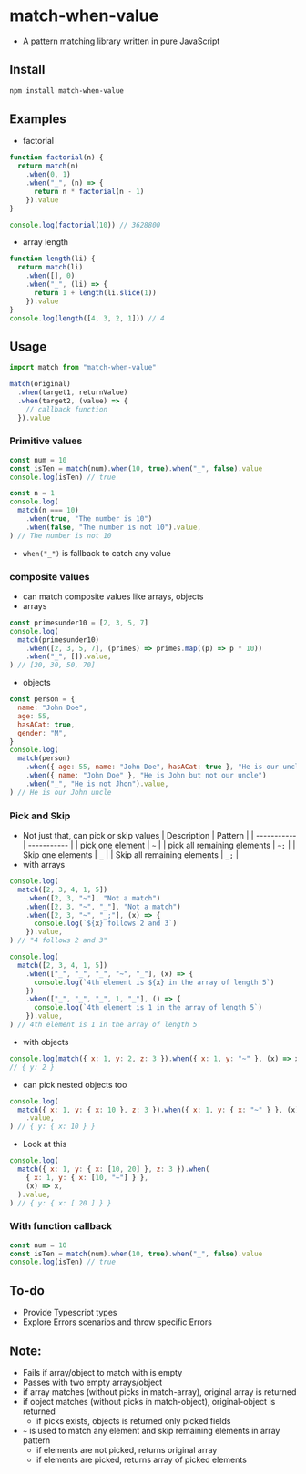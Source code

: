 # match-when-value

- A pattern matching library written in pure JavaScript

## Install

```sh
npm install match-when-value
```

## Examples

- factorial

```js
function factorial(n) {
  return match(n)
    .when(0, 1)
    .when("_", (n) => {
      return n * factorial(n - 1)
    }).value
}

console.log(factorial(10)) // 3628800
```

- array length

```js
function length(li) {
  return match(li)
    .when([], 0)
    .when("_", (li) => {
      return 1 + length(li.slice(1))
    }).value
}
console.log(length([4, 3, 2, 1])) // 4
```

## Usage

```js
import match from "match-when-value"

match(original)
  .when(target1, returnValue)
  .when(target2, (value) => {
    // callback function
  }).value
```

### Primitive values

```js
const num = 10
const isTen = match(num).when(10, true).when("_", false).value
console.log(isTen) // true

const n = 1
console.log(
  match(n === 10)
    .when(true, "The number is 10")
    .when(false, "The number is not 10").value,
) // The number is not 10
```

- `when("_")` is fallback to catch any value

### composite values

- can match composite values like arrays, objects
- arrays

```js
const primesunder10 = [2, 3, 5, 7]
console.log(
  match(primesunder10)
    .when([2, 3, 5, 7], (primes) => primes.map((p) => p * 10))
    .when("_", []).value,
) // [20, 30, 50, 70]
```

- objects

```js
const person = {
  name: "John Doe",
  age: 55,
  hasACat: true,
  gender: "M",
}
console.log(
  match(person)
    .when({ age: 55, name: "John Doe", hasACat: true }, "He is our uncle John")
    .when({ name: "John Doe" }, "He is John but not our uncle")
    .when("_", "He is not Jhon").value,
) // He is our John uncle
```

### Pick and Skip

- Not just that, can pick or skip values
  | Description | Pattern |
  | ----------- | ----------- |
  | pick one element | `~` |
  | pick all remaining elements | `~;` |
  | Skip one elements | `_` |
  | Skip all remaining elements | `_;` |
- with arrays

```js
console.log(
  match([2, 3, 4, 1, 5])
    .when([2, 3, "~"], "Not a match")
    .when([2, 3, "~", "_"], "Not a match")
    .when([2, 3, "~", "_;"], (x) => {
      console.log(`${x} follows 2 and 3`)
    }).value,
) // "4 follows 2 and 3"

console.log(
  match([2, 3, 4, 1, 5])
    .when(["_", "_", "_", "~", "_"], (x) => {
      console.log(`4th element is ${x} in the array of length 5`)
    })
    .when(["_", "_", "_", 1, "_"], () => {
      console.log(`4th element is 1 in the array of length 5`)
    }).value,
) // 4th element is 1 in the array of length 5
```

- with objects

```js
console.log(match({ x: 1, y: 2, z: 3 }).when({ x: 1, y: "~" }, (x) => x).value)
// { y: 2 }
```

- can pick nested objects too

```js
console.log(
  match({ x: 1, y: { x: 10 }, z: 3 }).when({ x: 1, y: { x: "~" } }, (x) => x)
    .value,
) // { y: { x: 10 } }
```

- Look at this

```js
console.log(
  match({ x: 1, y: { x: [10, 20] }, z: 3 }).when(
    { x: 1, y: { x: [10, "~"] } },
    (x) => x,
  ).value,
) // { y: { x: [ 20 ] } }
```

### With function callback

```js
const num = 10
const isTen = match(num).when(10, true).when("_", false).value
console.log(isTen) // true
```

## To-do

- Provide Typescript types
- Explore Errors scenarios and throw specific Errors

## Note:

- Fails if array/object to match with is empty
- Passes with two empty arrays/object
- if array matches (without picks in match-array), original array is returned
- if object matches (without picks in match-object), original-object is returned
  - if picks exists, objects is returned only picked fields
- `~` is used to match any element and skip remaining elements in array pattern
  - if elements are not picked, returns original array
  - if elements are picked, returns array of picked elements
